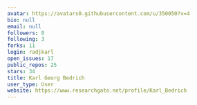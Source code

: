 ```yaml
---
avatar: https://avatars0.githubusercontent.com/u/350050?v=4
bio: null
email: null
followers: 8
following: 3
forks: 11
login: radjkarl
open_issues: 17
public_repos: 25
stars: 34
title: Karl Georg Bedrich
user_type: User
website: https://www.researchgate.net/profile/Karl_Bedrich
---
```

